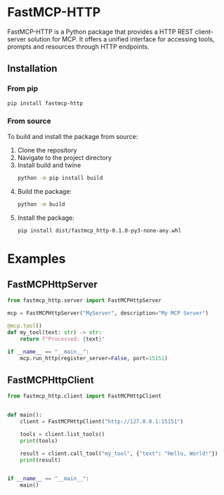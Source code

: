 # FastMCP-HTTP

FastMCP-HTTP is a Python package that provides a HTTP REST client-server solution for MCP. It offers a unified interface for accessing tools, prompts and resources through HTTP endpoints.


## Installation

### From pip

```bash
pip install fastmcp-http
```

### From source

To build and install the package from source:

1. Clone the repository
2. Navigate to the project directory
3. Install build and twine
   ```bash
   python -m pip install build
   ```
4. Build the package:
   ```bash
   python -m build
   ```
5. Install the package:
   ```bash
   pip install dist/fastmcp_http-0.1.0-py3-none-any.whl
   ```

# Examples

## FastMCPHttpServer

```python
from fastmcp_http.server import FastMCPHttpServer

mcp = FastMCPHttpServer("MyServer", description="My MCP Server")

@mcp.tool()
def my_tool(text: str) -> str:
    return f"Processed: {text}"

if __name__ == "__main__":
    mcp.run_http(register_server=False, port=15151)
```

## FastMCPHttpClient

```python
from fastmcp_http.client import FastMCPHttpClient


def main():
    client = FastMCPHttpClient("http://127.0.0.1:15151")

    tools = client.list_tools()
    print(tools)

    result = client.call_tool("my_tool", {"text": "Hello, World!"})
    print(result)


if __name__ == "__main__":
    main()
```